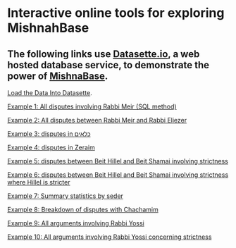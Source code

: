 # Interactive online tools for exploring MishnahBase

## The following links use [Datasette.io](datasette.io), a web hosted database service, to demonstrate the power of [MishnaBase](https://github.com/BenjaminKay/MishnaBase/).

[Load the Data Into Datasette](https://lite.datasette.io/?csv=https%3A%2F%2Fraw.githubusercontent.com%2FBenjaminKay%2FMishnaBase%2Fmain%2FTop30LinkMatrixWTies_CullFALSE.csv&csv=https%3A%2F%2Fraw.githubusercontent.com%2FBenjaminKay%2FMishnaBase%2Fmain%2FTop30PrettyTableUnique_CullFALSE.csv&csv=https%3A%2F%2Fraw.githubusercontent.com%2FBenjaminKay%2FMishnaBase%2Fmain%2FTop30StrictWinLinkMatrix_CullFALSE.csv&csv=https%3A%2F%2Fraw.githubusercontent.com%2FBenjaminKay%2FMishnaBase%2Fmain%2FTop30WinLinkMatrix_CullFALSE.csv&csv=https%3A%2F%2Fraw.githubusercontent.com%2FBenjaminKay%2FMishnaBase%2Fmain%2Farguments.csv&csv=https%3A%2F%2Fraw.githubusercontent.com%2FBenjaminKay%2FMishnaBase%2Fmain%2Fdisputes.csv#/data).

[Example 1: All disputes involving Rabbi Meir (SQL method)](https://lite.datasette.io/?csv=https%3A%2F%2Fraw.githubusercontent.com%2FBenjaminKay%2FMishnaBase%2Fmain%2FTop30LinkMatrixWTies_CullFALSE.csv&csv=https%3A%2F%2Fraw.githubusercontent.com%2FBenjaminKay%2FMishnaBase%2Fmain%2FTop30PrettyTableUnique_CullFALSE.csv&csv=https%3A%2F%2Fraw.githubusercontent.com%2FBenjaminKay%2FMishnaBase%2Fmain%2FTop30StrictWinLinkMatrix_CullFALSE.csv&csv=https%3A%2F%2Fraw.githubusercontent.com%2FBenjaminKay%2FMishnaBase%2Fmain%2FTop30WinLinkMatrix_CullFALSE.csv&csv=https%3A%2F%2Fraw.githubusercontent.com%2FBenjaminKay%2FMishnaBase%2Fmain%2Farguments.csv&csv=https%3A%2F%2Fraw.githubusercontent.com%2FBenjaminKay%2FMishnaBase%2Fmain%2Fdisputes.csv#/data?sql=select+*+from+disputes+%0Awhere+%22Disputant_1%22+%3D+%3Ap0+or+%22Disputant_2%22+%3D+%3Ap0+order+by+DisputeID%0A%0A&p0=Rabbi+Meir)

[Example 2: All disputes between Rabbi Meir and Rabbi Eliezer](https://lite.datasette.io/?csv=https%3A%2F%2Fraw.githubusercontent.com%2FBenjaminKay%2FMishnaBase%2Fmain%2FTop30LinkMatrixWTies_CullFALSE.csv&csv=https%3A%2F%2Fraw.githubusercontent.com%2FBenjaminKay%2FMishnaBase%2Fmain%2FTop30PrettyTableUnique_CullFALSE.csv&csv=https%3A%2F%2Fraw.githubusercontent.com%2FBenjaminKay%2FMishnaBase%2Fmain%2FTop30StrictWinLinkMatrix_CullFALSE.csv&csv=https%3A%2F%2Fraw.githubusercontent.com%2FBenjaminKay%2FMishnaBase%2Fmain%2FTop30WinLinkMatrix_CullFALSE.csv&csv=https%3A%2F%2Fraw.githubusercontent.com%2FBenjaminKay%2FMishnaBase%2Fmain%2Farguments.csv&csv=https%3A%2F%2Fraw.githubusercontent.com%2FBenjaminKay%2FMishnaBase%2Fmain%2Fdisputes.csv#/data/disputes?_sort=rowid&Disputant_1__in=Rabbi+Eliezer%2C+Rabbi+Meir&Disputant_2__in=Rabbi+Eliezer%2C+Rabbi+Meir)

[Example 3: disputes in כלאים](https://lite.datasette.io/?csv=https%3A%2F%2Fraw.githubusercontent.com%2FBenjaminKay%2FMishnaBase%2Fmain%2FTop30LinkMatrixWTies_CullFALSE.csv&csv=https%3A%2F%2Fraw.githubusercontent.com%2FBenjaminKay%2FMishnaBase%2Fmain%2FTop30PrettyTableUnique_CullFALSE.csv&csv=https%3A%2F%2Fraw.githubusercontent.com%2FBenjaminKay%2FMishnaBase%2Fmain%2FTop30StrictWinLinkMatrix_CullFALSE.csv&csv=https%3A%2F%2Fraw.githubusercontent.com%2FBenjaminKay%2FMishnaBase%2Fmain%2FTop30WinLinkMatrix_CullFALSE.csv&csv=https%3A%2F%2Fraw.githubusercontent.com%2FBenjaminKay%2FMishnaBase%2Fmain%2Farguments.csv&csv=https%3A%2F%2Fraw.githubusercontent.com%2FBenjaminKay%2FMishnaBase%2Fmain%2Fdisputes.csv#/data/disputes?_sort=rowid&Tractate_Name_Hebrew__exact=%D7%9B%D7%9C%D7%90%D7%99%D7%9D)

[Example 4: disputes in Zeraim](https://lite.datasette.io/?csv=https%3A%2F%2Fraw.githubusercontent.com%2FBenjaminKay%2FMishnaBase%2Fmain%2FTop30LinkMatrixWTies_CullFALSE.csv&csv=https%3A%2F%2Fraw.githubusercontent.com%2FBenjaminKay%2FMishnaBase%2Fmain%2FTop30PrettyTableUnique_CullFALSE.csv&csv=https%3A%2F%2Fraw.githubusercontent.com%2FBenjaminKay%2FMishnaBase%2Fmain%2FTop30StrictWinLinkMatrix_CullFALSE.csv&csv=https%3A%2F%2Fraw.githubusercontent.com%2FBenjaminKay%2FMishnaBase%2Fmain%2FTop30WinLinkMatrix_CullFALSE.csv&csv=https%3A%2F%2Fraw.githubusercontent.com%2FBenjaminKay%2FMishnaBase%2Fmain%2Farguments.csv&csv=https%3A%2F%2Fraw.githubusercontent.com%2FBenjaminKay%2FMishnaBase%2Fmain%2Fdisputes.csv#/data/disputes?_sort=rowid&Seder_Name__exact=Zeraim)


[Example 5: disputes between Beit Hillel and Beit Shamai involving strictness](https://lite.datasette.io/?csv=https%3A%2F%2Fraw.githubusercontent.com%2FBenjaminKay%2FMishnaBase%2Fmain%2FTop30LinkMatrixWTies_CullFALSE.csv&csv=https%3A%2F%2Fraw.githubusercontent.com%2FBenjaminKay%2FMishnaBase%2Fmain%2FTop30PrettyTableUnique_CullFALSE.csv&csv=https%3A%2F%2Fraw.githubusercontent.com%2FBenjaminKay%2FMishnaBase%2Fmain%2FTop30StrictWinLinkMatrix_CullFALSE.csv&csv=https%3A%2F%2Fraw.githubusercontent.com%2FBenjaminKay%2FMishnaBase%2Fmain%2FTop30WinLinkMatrix_CullFALSE.csv&csv=https%3A%2F%2Fraw.githubusercontent.com%2FBenjaminKay%2FMishnaBase%2Fmain%2Farguments.csv&csv=https%3A%2F%2Fraw.githubusercontent.com%2FBenjaminKay%2FMishnaBase%2Fmain%2Fdisputes.csv#/data/disputes?_sort=rowid&StrictQuestion__exact=1&Disputant_1__in=Beit+Hillel%2C+Beit+Shamai&Disputant_2__in=Beit+Hillel%2C+Beit+Shamai)

[Example 6: disputes between Beit Hillel and Beit Shamai involving strictness where Hillel is stricter](https://lite.datasette.io/?csv=https%3A%2F%2Fraw.githubusercontent.com%2FBenjaminKay%2FMishnaBase%2Fmain%2FTop30LinkMatrixWTies_CullFALSE.csv&csv=https%3A%2F%2Fraw.githubusercontent.com%2FBenjaminKay%2FMishnaBase%2Fmain%2FTop30PrettyTableUnique_CullFALSE.csv&csv=https%3A%2F%2Fraw.githubusercontent.com%2FBenjaminKay%2FMishnaBase%2Fmain%2FTop30StrictWinLinkMatrix_CullFALSE.csv&csv=https%3A%2F%2Fraw.githubusercontent.com%2FBenjaminKay%2FMishnaBase%2Fmain%2FTop30WinLinkMatrix_CullFALSE.csv&csv=https%3A%2F%2Fraw.githubusercontent.com%2FBenjaminKay%2FMishnaBase%2Fmain%2Farguments.csv&csv=https%3A%2F%2Fraw.githubusercontent.com%2FBenjaminKay%2FMishnaBase%2Fmain%2Fdisputes.csv#/data?sql=select+*+from+disputes+where+%28Disputant_1%3D+%3Ap0+and+Disputant_2%3D+%3Ap1+and+Strict_Result_Score_1%3D1.0%29+or+%28Disputant_1%3D+%3Ap1+and+Disputant_2%3D+%3Ap0+and+Strict_Result_Score_1%3D1.0%29+order+by+rowid&p0=Beit+Hillel&p1=Beit+Shamai)

[Example 7: Summary statistics by seder](https://lite.datasette.io/?csv=https%3A%2F%2Fraw.githubusercontent.com%2FBenjaminKay%2FMishnaBase%2Fmain%2FTop30LinkMatrixWTies_CullFALSE.csv&csv=https%3A%2F%2Fraw.githubusercontent.com%2FBenjaminKay%2FMishnaBase%2Fmain%2FTop30PrettyTableUnique_CullFALSE.csv&csv=https%3A%2F%2Fraw.githubusercontent.com%2FBenjaminKay%2FMishnaBase%2Fmain%2FTop30StrictWinLinkMatrix_CullFALSE.csv&csv=https%3A%2F%2Fraw.githubusercontent.com%2FBenjaminKay%2FMishnaBase%2Fmain%2FTop30WinLinkMatrix_CullFALSE.csv&csv=https%3A%2F%2Fraw.githubusercontent.com%2FBenjaminKay%2FMishnaBase%2Fmain%2Farguments.csv&csv=https%3A%2F%2Fraw.githubusercontent.com%2FBenjaminKay%2FMishnaBase%2Fmain%2Fdisputes.csv#/data?sql=SELECT+%0D%0A%09Seder_Name%2C+count%28*%29+As+Dispute_Count%2C+sum%28StrictQuestion%29+As+StrictDispute_Count%2C+sum%28MoneyQuestion%29+As+MoneyDispute_Count%2C%09sum%28OweQuestion%29+As+OweDispute_Count%0D%0AFROM+%0D%0A%09disputes%0D%0AGROUP+BY%0D%0A%09Seder_Name++++++%0D%0AUNION+ALL%0D%0ASELECT+%27Total%27%0D%0A++++Seder_Name%2C+count%28*%29+As+Dispute_Count%2C+sum%28StrictQuestion%29+As+StrictDispute_Count%2C+sum%28MoneyQuestion%29+As+MoneyDispute_Count%2C%09sum%28OweQuestion%29+As+OweDispute_Count%0D%0AFROM+disputes)

[Example 8: Breakdown of disputes with Chachamim](https://lite.datasette.io/?csv=https%3A%2F%2Fraw.githubusercontent.com%2FBenjaminKay%2FMishnaBase%2Fmain%2FTop30LinkMatrixWTies_CullFALSE.csv&csv=https%3A%2F%2Fraw.githubusercontent.com%2FBenjaminKay%2FMishnaBase%2Fmain%2FTop30PrettyTableUnique_CullFALSE.csv&csv=https%3A%2F%2Fraw.githubusercontent.com%2FBenjaminKay%2FMishnaBase%2Fmain%2FTop30StrictWinLinkMatrix_CullFALSE.csv&csv=https%3A%2F%2Fraw.githubusercontent.com%2FBenjaminKay%2FMishnaBase%2Fmain%2FTop30WinLinkMatrix_CullFALSE.csv&csv=https%3A%2F%2Fraw.githubusercontent.com%2FBenjaminKay%2FMishnaBase%2Fmain%2Farguments.csv&csv=https%3A%2F%2Fraw.githubusercontent.com%2FBenjaminKay%2FMishnaBase%2Fmain%2Fdisputes.csv#/data?sql=SELECT+With_Tana%2C+sum%28Dispute_Count%29+As+Dispute_Count%2C+sum%28StrictDispute_Count%29+As+StrictDispute_Count%2C+sum%28MoneyDispute_Count%29+As+MoneyDispute_Count%2C+sum%28OweDispute_Count%29+As+OweDispute_Count%0D%0AFrom+%28%0D%0A%09SELECT+%0D%0A%09%09Disputant_2+As+With_Tana%2C+count%28*%29+As+Dispute_Count%2C+sum%28StrictQuestion%29+As+StrictDispute_Count%2C+sum%28MoneyQuestion%29+As+MoneyDispute_Count%2C+sum%28OweQuestion%29+As+OweDispute_Count%0D%0A%09FROM+%0D%0A%09%09disputes%0D%0A%09WHERE%0D%0A%09%09Disputant_1+%3D+%3Ap0%0D%0A%09GROUP+BY%0D%0A%09%09Disputant_2++++++%0D%0A%09UNION+ALL%0D%0A%09SELECT+%0D%0A%09%09Disputant_1+As+With_Tana%2C+count%28*%29+As+Dispute_Count%2C+sum%28StrictQuestion%29+As+StrictDispute_Count%2C+sum%28MoneyQuestion%29+As+MoneyDispute_Count%2C+sum%28OweQuestion%29+As+OweDispute_Count%0D%0A%09FROM+%0D%0A%09%09disputes%0D%0A%09WHERE%0D%0A%09%09Disputant_2+%3D+%3Ap0%0D%0A%09GROUP+BY%0D%0A%09%09Disputant_1++%0D%0A%29+x+GROUP+BY+With_Tana%0D%0AUNION+ALL%0D%0A%09SELECT+%0D%0A%09%09%27Total%27+As+With_Tana%2C+count%28*%29+As+Dispute_Count%2C+sum%28StrictQuestion%29+As+StrictDispute_Count%2C+sum%28MoneyQuestion%29+As+MoneyDispute_Count%2C+sum%28OweQuestion%29+As+OweDispute_Count%0D%0A%09FROM+%0D%0A%09%09disputes%0D%0A%09WHERE%0D%0A%09%09%28Disputant_1+%3D+%3Ap0%29+OR+%28Disputant_2+%3D+%3Ap0%29&p0=Chachamim)

[Example 9: All arguments involving Rabbi Yossi](https://lite.datasette.io/?csv=https%3A%2F%2Fraw.githubusercontent.com%2FBenjaminKay%2FMishnaBase%2Fmain%2FTop30LinkMatrixWTies_CullFALSE.csv&csv=https%3A%2F%2Fraw.githubusercontent.com%2FBenjaminKay%2FMishnaBase%2Fmain%2FTop30PrettyTableUnique_CullFALSE.csv&csv=https%3A%2F%2Fraw.githubusercontent.com%2FBenjaminKay%2FMishnaBase%2Fmain%2FTop30StrictWinLinkMatrix_CullFALSE.csv&csv=https%3A%2F%2Fraw.githubusercontent.com%2FBenjaminKay%2FMishnaBase%2Fmain%2FTop30WinLinkMatrix_CullFALSE.csv&csv=https%3A%2F%2Fraw.githubusercontent.com%2FBenjaminKay%2FMishnaBase%2Fmain%2Farguments.csv&csv=https%3A%2F%2Fraw.githubusercontent.com%2FBenjaminKay%2FMishnaBase%2Fmain%2Fdisputes.csv#/data?sql=select%0D%0A++*%0D%0Afrom%0D%0A++arguments%0D%0Awhere%0D%0A++%22Disputant_1%22+like+%3Ap0%0D%0A++OR+%22Disputant_2%22+like+%3Ap0%0D%0A++OR+%22Disputant_3%22+like+%3Ap0%0D%0A++OR+%22Disputant_4%22+like+%3Ap0%0D%0A++OR+%22Disputant_5%22+like+%3Ap0%0D%0A++OR+%22Disputant_6%22+like+%3Ap0%0D%0Aorder+by%0D%0A++rowid&p0=Rabbi+Yossi)

[Example 10: All arguments involving Rabbi Yossi concerning strictness](https://lite.datasette.io/?csv=https%3A%2F%2Fraw.githubusercontent.com%2FBenjaminKay%2FMishnaBase%2Fmain%2FTop30LinkMatrixWTies_CullFALSE.csv&csv=https%3A%2F%2Fraw.githubusercontent.com%2FBenjaminKay%2FMishnaBase%2Fmain%2FTop30PrettyTableUnique_CullFALSE.csv&csv=https%3A%2F%2Fraw.githubusercontent.com%2FBenjaminKay%2FMishnaBase%2Fmain%2FTop30StrictWinLinkMatrix_CullFALSE.csv&csv=https%3A%2F%2Fraw.githubusercontent.com%2FBenjaminKay%2FMishnaBase%2Fmain%2FTop30WinLinkMatrix_CullFALSE.csv&csv=https%3A%2F%2Fraw.githubusercontent.com%2FBenjaminKay%2FMishnaBase%2Fmain%2Farguments.csv&csv=https%3A%2F%2Fraw.githubusercontent.com%2FBenjaminKay%2FMishnaBase%2Fmain%2Fdisputes.csv#/data?sql=select%0D%0A++*%0D%0Afrom%0D%0A++arguments%0D%0Awhere%0D%0A++%28%0D%0A++++%22Disputant_1%22+like+%3Ap0%0D%0A++++OR+%22Disputant_2%22+like+%3Ap0%0D%0A++++OR+%22Disputant_3%22+like+%3Ap0%0D%0A++++OR+%22Disputant_4%22+like+%3Ap0%0D%0A++++OR+%22Disputant_5%22+like+%3Ap0%0D%0A++++OR+%22Disputant_6%22+like+%3Ap0%0D%0A++%29%0D%0A++AND+%28%0D%0A++++%22Result_1%22+like+%22%25Kula%25%22%0D%0A++++OR+%22Result_1%22+like+%22%25Chumra%25%22%0D%0A++++OR+%22Result_1%22+like+%22%25BHB%25%22%0D%0A++%29%0D%0Aorder+by%0D%0A++rowid&p0=Rabbi+Yossi)
